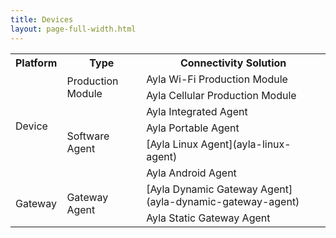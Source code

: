 ```yaml
---
title: Devices
layout: page-full-width.html
---
```


<table>
<tr>
<th class="center">Platform</th>
<th class="center">Type</th>
<th class="center">Connectivity Solution</th>
</tr>
<tr>
<td rowspan="6">Device</td>
<td rowspan="2">Production Module</td>
<td>Ayla Wi-Fi Production Module</td>
</tr>
<tr>
<td>Ayla Cellular Production Module</td>
</tr>
<tr>
<td rowspan="4">Software Agent</td>
<td colspan="1">Ayla Integrated Agent</td>
</tr>
<tr>
<td colspan="1">Ayla Portable Agent</td>
</tr>
<tr>
<td colspan="1">[Ayla Linux Agent](ayla-linux-agent)</td>
</tr>
<tr>
<td colspan="1">Ayla Android Agent</td>
</tr>
<tr>
<td rowspan="2">Gateway</td>
<td rowspan="2">Gateway Agent</td>
<td colspan="1">[Ayla Dynamic Gateway Agent](ayla-dynamic-gateway-agent)</td>
</tr>
<tr>
<td colspan="1">Ayla Static Gateway Agent</td>
</tr>
</table>
